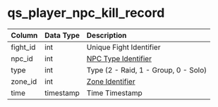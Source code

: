 # qs\_player\_npc\_kill\_record

| Column | Data Type | Description |
| :--- | :--- | :--- |
| fight\_id | int | Unique Fight Identifier |
| npc\_id | int | [NPC Type Identifier](https://github.com/EQEmu/docs-db-schema/tree/774e95edd473c84dafd6fe13b9b699f6b84a7ce8/docs/schema/categories/query_server/npc_types.md) |
| type | int | Type (2 - Raid, 1 - Group, 0 - Solo)|
| zone\_id | int | [Zone Identifier](https://eqemu.gitbook.io/server/categories/zones/zone-list) |
| time | timestamp | Time Timestamp |

